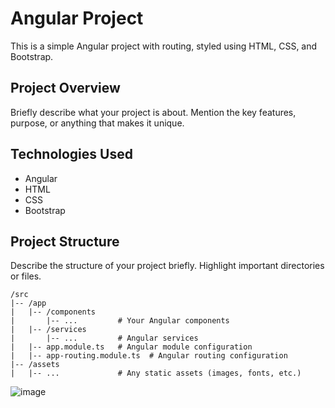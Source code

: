 # Angular Project

This is a simple Angular project with routing, styled using HTML, CSS, and Bootstrap.

## Project Overview

Briefly describe what your project is about. Mention the key features, purpose, or anything that makes it unique.

## Technologies Used

- Angular
- HTML
- CSS
- Bootstrap

## Project Structure

Describe the structure of your project briefly. Highlight important directories or files.

```plaintext
/src
|-- /app
|   |-- /components
|       |-- ...         # Your Angular components
|   |-- /services
|       |-- ...         # Angular services
|   |-- app.module.ts   # Angular module configuration
|   |-- app-routing.module.ts  # Angular routing configuration
|-- /assets
|   |-- ...             # Any static assets (images, fonts, etc.)
```
![image](https://github.com/Sumanth007/AngularProject/assets/61139248/ae80be1c-46c2-479c-9523-4fb24b69d9d1)

